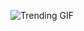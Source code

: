 
<!-- GIF_SECTION -->
![Trending GIF](https://media2.giphy.com/media/v1.Y2lkPThiYjIxNzcyZXpremlpOWxlbHBiN3NkdWluNnlrcWZkN3EybHRzeXhwcmtlbTdzNyZlcD12MV9naWZzX3NlYXJjaCZjdD1n/HPeLSXWtdnUzK/giphy.gif)
<!-- END_GIF_SECTION -->
